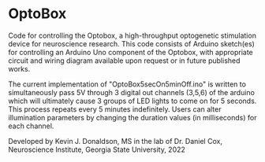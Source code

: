 # OptoBox
Code for controlling the Optobox, a high-throughput optogenetic stimulation device for neuroscience research. This code consists of Arduino sketch(es) for controlling an Arduino Uno component of the Optobox, with appropriate circuit and wiring diagram available upon request or in future published works.

The current implementation of "OptoBox5secOn5minOff.ino" is written to simultaneously pass 5V through 3 digital out channels (3,5,6) of the arduino which will ultimately cause 3 groups of LED lights to come on for 5 seconds. This process repeats every 5 minutes indefinitely. Users can alter illumination parameters by changing the duration values (in milliseconds) for each channel.

Developed by Kevin J. Donaldson, MS in the lab of Dr. Daniel Cox, Neuroscience Institute, Georgia State University, 2022
